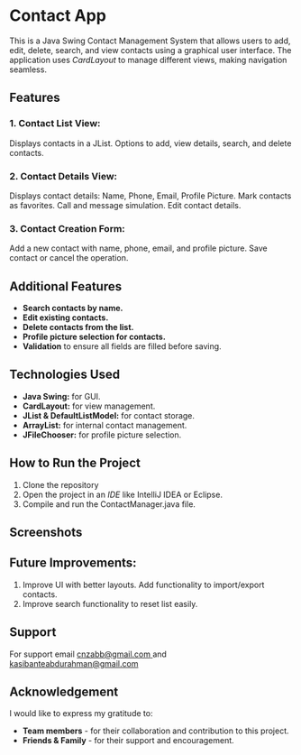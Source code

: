 # **Contact App**

This is a Java Swing Contact Management System that allows users to add, edit, delete, search, and view contacts using a graphical user interface. The application uses *CardLayout* to manage different views, making navigation seamless.

## **Features**
### **1. Contact List View:**
Displays contacts in a JList.
Options to add, view details, search, and delete contacts.

### **2. Contact Details View:** 
Displays contact details: Name, Phone, Email, Profile Picture.
Mark contacts as favorites.
Call and message simulation. 
Edit contact details.

### **3. Contact Creation Form:**
Add a new contact with name, phone, email, and profile picture.
Save contact or cancel the operation.

## **Additional Features**
- **Search contacts by name.**
- **Edit existing contacts.**
- **Delete contacts from the list.**
- **Profile picture selection for contacts.**
- **Validation** to ensure all fields are filled before saving.

## **Technologies Used**
- **Java Swing:** for GUI.
- **CardLayout:** for view management.
- **JList & DefaultListModel:** for contact storage.
- **ArrayList:** for internal contact management.
- **JFileChooser:** for profile picture selection.

## **How to Run the Project**

1. Clone the repository
2. Open the project in an *IDE* like IntelliJ IDEA or Eclipse.
3. Compile and run the ContactManager.java file.

## **Screenshots**


## **Future Improvements:**

  1. Improve UI with better layouts.
 Add functionality to import/export contacts.
  2. Improve search functionality to reset list easily.

## **Support**
For support email [cnzabb@gmail.com ](mailto:cnzabb@gmail.com)  and [kasibanteabdurahman@gmail.com](mailto:kasibanteabdurahman@gmail.com)

## **Acknowledgement**
I would like to express my gratitude to:
- **Team members** - for their collaboration and contribution to this project.
- **Friends & Family** - for their support and encouragement.
